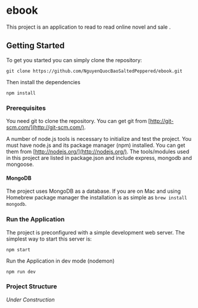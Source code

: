 # ebook

This project is an application to read to read online novel and sale .

## Getting Started
To get you started you can simply clone the repository:

```
git clone https://github.com/NguyenQuocBaoSaltedPeppered/ebook.git
```
Then install the dependencies
```
npm install
```

### Prerequisites
You need git to clone the repository. You can get git from
[http://git-scm.com/](http://git-scm.com/).

A number of node.js tools is necessary to initialize and test the project. You must have node.js and its package manager (npm) installed. You can get them from  [http://nodejs.org/](http://nodejs.org/). The tools/modules used in this project are listed in package.json and include express, mongodb and mongoose.

#### MongoDB
The project uses MongoDB as a database. If you are on Mac and using Homebrew package manager the installation is as simple as `brew install mongodb`.

### Run the Application

The project is preconfigured with a simple development web server. The simplest way to start this server is:

    npm start

Run the Application in dev mode (nodemon)

    npm run dev

### Project Structure

*Under Construction*